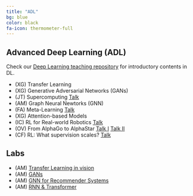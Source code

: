 ```yaml
---
title: "ADL"
bg: blue
color: black
fa-icon: thermometer-full
---
```


## Advanced Deep Learning (ADL)
Check our [Deep Learning teaching repository](https://github.com/telecombcn-dl/lectures-all) for introductory contents in DL.



* (XG) Transfer Learning
* (XG) Generative Adversarial Networks (GANs)
* (JT) Supercomputing [Talk][jt-talk]
* (AM) Graph Neural Newtorks (GNN)
* (FA) Meta-Learning [Talk][fa-talk]
* (XG) Attention-based Models
* (IC) RL for Real-world Robotics [Talk][ic-talk]
* (OV) From AlphaGo to AlphaStar [Talk I][ov-talk1] [Talk II][ov-talk2]
* (CF) RL: What supervision scales? [Talk][cf-talk]

## Labs
* (AM) [Transfer Learning in vision][tfl-lab]
* (AM) [GANs][gan-lab]
* (AM) [GNN for Recommender Systems][gnn-lab]
* (AM) [RNN & Transformer][rnn-lab]


[jt-talk]: https://youtu.be/h9VOi39MtKc
[fa-talk]: https://youtu.be/s4NxGoK3Fzs
[ic-talk]: https://youtu.be/AHgkmzdmvZE
[ov-talk1]: https://youtu.be/IjZLZSZxvIs
[ov-talk2]: https://youtu.be/2qyUFBSHYIc
[cf-talk]: https://youtu.be/47vzPmOLdps

[tfl-lab]: https://github.com/telecombcn-dl/drl-2020/blob/gh-pages/labs/arap_2020_lab03_transfer_todo.ipynb
[gan-lab]: https://github.com/telecombcn-dl/drl-2020/blob/gh-pages/labs/arap_2020_04_gan_todo.ipynb
[gnn-lab]: https://github.com/telecombcn-dl/drl-2020/blob/gh-pages/labs/arap_2020_lab_5_gcn_todo.ipynb
[rnn-lab]: https://github.com/telecombcn-dl/drl-2020/blob/gh-pages/labs/arap_2020_06_lm_todo.ipynb
